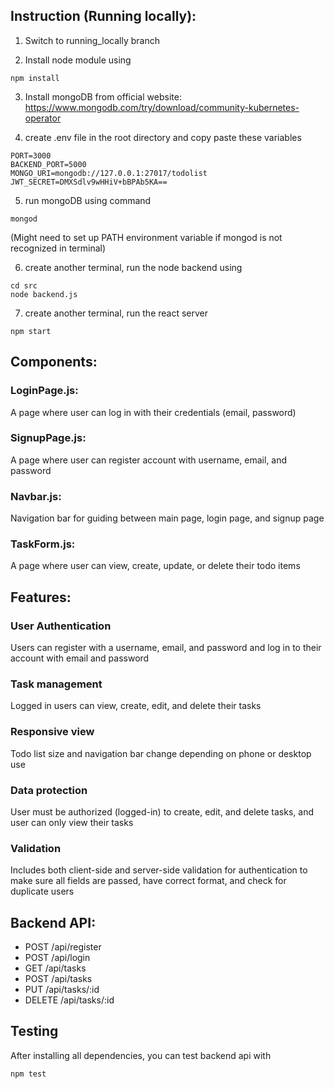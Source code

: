 
## Instruction (Running locally):

1. Switch to running_locally branch

2. Install node module using 

```
npm install
```
 
3. Install mongoDB from official website: https://www.mongodb.com/try/download/community-kubernetes-operator

4. create .env file in the root directory and copy paste these variables

```
PORT=3000
BACKEND_PORT=5000
MONGO_URI=mongodb://127.0.0.1:27017/todolist
JWT_SECRET=DMXSdlv9wHHiV+bBPAb5KA==
```

5. run mongoDB using command

```
mongod
```

(Might need to set up PATH environment variable if mongod is not recognized in terminal)

6. create another terminal, run the node backend using

```
cd src
node backend.js
```

7. create another terminal, run the react server

```
npm start
```

## Components:

### LoginPage.js:

A page where user can log in with their credentials (email, password)

### SignupPage.js:

A page where user can register account with username, email, and password

### Navbar.js:

Navigation bar for guiding between main page, login page, and signup page

### TaskForm.js:

A page where user can view, create, update, or delete their todo items

## Features:

### User Authentication

Users can register with a username, email, and password and log in to their account with email and password

### Task management 

Logged in users can view, create, edit, and delete their tasks

### Responsive view

Todo list size and navigation bar change depending on phone or desktop use

### Data protection

User must be authorized (logged-in) to create, edit, and delete tasks, and user can only view their tasks

### Validation

Includes both client-side and server-side validation for authentication to make sure all fields are passed, have correct format, and check for duplicate users

## Backend API:

   - POST /api/register
   - POST /api/login
   - GET /api/tasks
   - POST /api/tasks
   - PUT /api/tasks/:id
   - DELETE /api/tasks/:id

## Testing

After installing all dependencies, you can test backend api with

```
npm test
```
